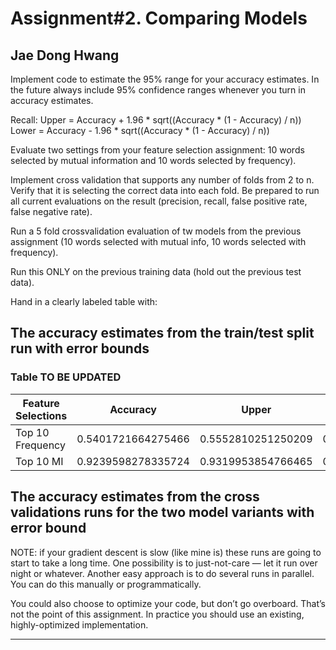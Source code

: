 # Assignment#2. Comparing Models

## Jae Dong Hwang

Implement code to estimate the 95% range for your accuracy estimates. In the future always include 95% confidence ranges whenever you turn in accuracy estimates.

Recall:
Upper = Accuracy + 1.96 * sqrt((Accuracy * (1 - Accuracy) / n))
Lower = Accuracy - 1.96 * sqrt((Accuracy * (1 - Accuracy) / n))

Evaluate two settings from your feature selection assignment: 10 words selected by mutual information and 10 words selected by frequency).

Implement cross validation that supports any number of folds from 2 to n. Verify that it is selecting the correct data into each fold. Be prepared to run all current evaluations on the result (precision, recall, false positive rate, false negative rate).

Run a 5 fold crossvalidation evaluation of tw models from the previous assignment (10 words selected with mutual info, 10 words selected with frequency).

Run this ONLY on the previous training data (hold out the previous test data).

Hand in a clearly labeled table with:

## The accuracy estimates from the train/test split run with error bounds

### Table TO BE UPDATED

|      Feature Selections      |           Accuracy           |            Upper             |            Lower             |
|------------------------------|------------------------------|------------------------------|------------------------------|
|       Top 10 Frequency       |      0.5401721664275466      |      0.5552810251250209      |      0.5250633077300724      |
|          Top 10 MI           |      0.9239598278335724      |      0.9319953854766465      |      0.9159242701904984      |

## The accuracy estimates from the cross validations runs for the two model variants with error bound

NOTE: if your gradient descent is slow (like mine is) these runs are going to start to take a long time. One possibility is to just-not-care — let it run over night or whatever. Another easy approach is to do several runs in parallel. You can do this manually or programmatically.

You could also choose to optimize your code, but don’t go overboard. That’s not the point of this assignment. In practice you should use an existing, highly-optimized implementation.

***
